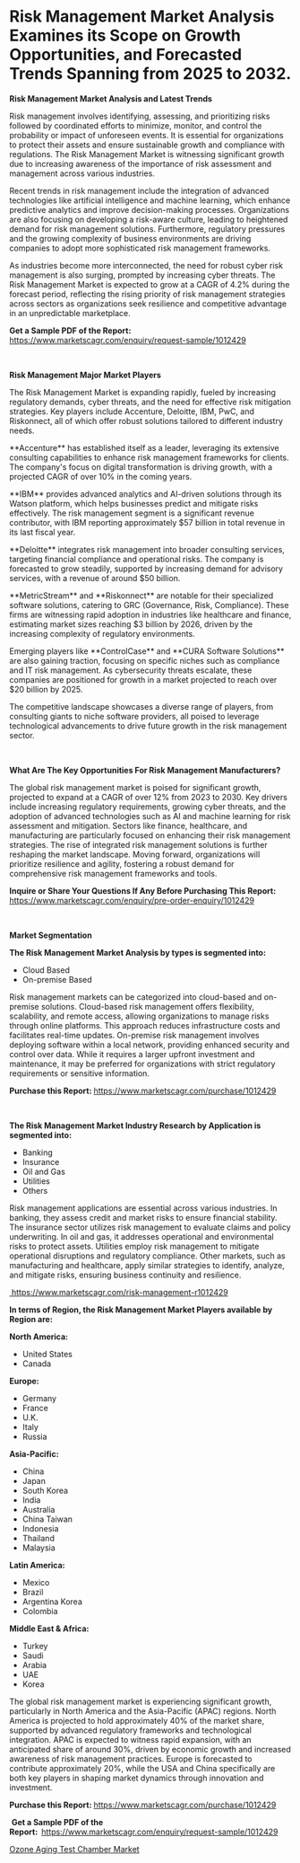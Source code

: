 <p><h1>Risk Management Market Analysis Examines its Scope on Growth Opportunities, and Forecasted Trends Spanning from 2025 to 2032.</h1></p><p><strong>Risk Management Market Analysis and Latest Trends</strong></p>
<p><p>Risk management involves identifying, assessing, and prioritizing risks followed by coordinated efforts to minimize, monitor, and control the probability or impact of unforeseen events. It is essential for organizations to protect their assets and ensure sustainable growth and compliance with regulations. The Risk Management Market is witnessing significant growth due to increasing awareness of the importance of risk assessment and management across various industries.</p><p>Recent trends in risk management include the integration of advanced technologies like artificial intelligence and machine learning, which enhance predictive analytics and improve decision-making processes. Organizations are also focusing on developing a risk-aware culture, leading to heightened demand for risk management solutions. Furthermore, regulatory pressures and the growing complexity of business environments are driving companies to adopt more sophisticated risk management frameworks.</p><p>As industries become more interconnected, the need for robust cyber risk management is also surging, prompted by increasing cyber threats. The Risk Management Market is expected to grow at a CAGR of 4.2% during the forecast period, reflecting the rising priority of risk management strategies across sectors as organizations seek resilience and competitive advantage in an unpredictable marketplace.</p></p>
<p><strong>Get a Sample PDF of the Report:&nbsp;</strong> <a href="https://www.marketscagr.com/enquiry/request-sample/1012429?utm_campaign=2633&utm_medium=2&utm_source=Github&utm_content=ia&utm_term=05032025&utm_id=risk-management">https://www.marketscagr.com/enquiry/request-sample/1012429</a></p>
<p>&nbsp;</p>
<p><strong>Risk Management Major Market Players</strong></p>
<p><p>The Risk Management Market is expanding rapidly, fueled by increasing regulatory demands, cyber threats, and the need for effective risk mitigation strategies. Key players include Accenture, Deloitte, IBM, PwC, and Riskonnect, all of which offer robust solutions tailored to different industry needs.</p><p>**Accenture** has established itself as a leader, leveraging its extensive consulting capabilities to enhance risk management frameworks for clients. The company's focus on digital transformation is driving growth, with a projected CAGR of over 10% in the coming years.</p><p>**IBM** provides advanced analytics and AI-driven solutions through its Watson platform, which helps businesses predict and mitigate risks effectively. The risk management segment is a significant revenue contributor, with IBM reporting approximately $57 billion in total revenue in its last fiscal year.</p><p>**Deloitte** integrates risk management into broader consulting services, targeting financial compliance and operational risks. The company is forecasted to grow steadily, supported by increasing demand for advisory services, with a revenue of around $50 billion.</p><p>**MetricStream** and **Riskonnect** are notable for their specialized software solutions, catering to GRC (Governance, Risk, Compliance). These firms are witnessing rapid adoption in industries like healthcare and finance, estimating market sizes reaching $3 billion by 2026, driven by the increasing complexity of regulatory environments.</p><p>Emerging players like **ControlCase** and **CURA Software Solutions** are also gaining traction, focusing on specific niches such as compliance and IT risk management. As cybersecurity threats escalate, these companies are positioned for growth in a market projected to reach over $20 billion by 2025.</p><p>The competitive landscape showcases a diverse range of players, from consulting giants to niche software providers, all poised to leverage technological advancements to drive future growth in the risk management sector.</p></p>
<p>&nbsp;</p>
<p><strong>What Are The Key Opportunities For Risk Management Manufacturers?</strong></p>
<p><p>The global risk management market is poised for significant growth, projected to expand at a CAGR of over 12% from 2023 to 2030. Key drivers include increasing regulatory requirements, growing cyber threats, and the adoption of advanced technologies such as AI and machine learning for risk assessment and mitigation. Sectors like finance, healthcare, and manufacturing are particularly focused on enhancing their risk management strategies. The rise of integrated risk management solutions is further reshaping the market landscape. Moving forward, organizations will prioritize resilience and agility, fostering a robust demand for comprehensive risk management frameworks and tools.</p></p>
<p><strong>Inquire or Share Your Questions If Any Before Purchasing This Report:</strong> <a href="https://www.marketscagr.com/enquiry/pre-order-enquiry/1012429?utm_campaign=2633&utm_medium=2&utm_source=Github&utm_content=ia&utm_term=05032025&utm_id=risk-management">https://www.marketscagr.com/enquiry/pre-order-enquiry/1012429</a></p>
<p>&nbsp;</p>
<p><strong>Market Segmentation</strong></p>
<p><strong>The Risk Management Market Analysis by types is segmented into:</strong></p>
<p><ul><li>Cloud Based</li><li>On-premise Based</li></ul></p>
<p><p>Risk management markets can be categorized into cloud-based and on-premise solutions. Cloud-based risk management offers flexibility, scalability, and remote access, allowing organizations to manage risks through online platforms. This approach reduces infrastructure costs and facilitates real-time updates. On-premise risk management involves deploying software within a local network, providing enhanced security and control over data. While it requires a larger upfront investment and maintenance, it may be preferred for organizations with strict regulatory requirements or sensitive information.</p></p>
<p><strong>Purchase this Report:&nbsp;</strong><a href="https://www.marketscagr.com/purchase/1012429?utm_campaign=2633&utm_medium=2&utm_source=Github&utm_content=ia&utm_term=05032025&utm_id=risk-management">https://www.marketscagr.com/purchase/1012429</a></p>
<p>&nbsp;</p>
<p><strong>The Risk Management Market Industry Research by Application is segmented into:</strong></p>
<p><ul><li>Banking</li><li>Insurance</li><li>Oil and Gas</li><li>Utilities</li><li>Others</li></ul></p>
<p><p>Risk management applications are essential across various industries. In banking, they assess credit and market risks to ensure financial stability. The insurance sector utilizes risk management to evaluate claims and policy underwriting. In oil and gas, it addresses operational and environmental risks to protect assets. Utilities employ risk management to mitigate operational disruptions and regulatory compliance. Other markets, such as manufacturing and healthcare, apply similar strategies to identify, analyze, and mitigate risks, ensuring business continuity and resilience.</p></p>
<p><a href="https://www.marketscagr.com/risk-management-r1012429?utm_campaign=2633&utm_medium=2&utm_source=Github&utm_content=ia&utm_term=05032025&utm_id=risk-management">&nbsp;https://www.marketscagr.com/risk-management-r1012429</a></p>
<p><strong>In terms of Region, the Risk Management Market Players available by Region are:</strong></p>
<p>
    <p> <strong> North America: </strong>
        <ul>
            <li>United States</li>
            <li>Canada</li>
        </ul>
        </p> 
    <p> <strong> Europe: </strong>
        <ul>
            <li>Germany</li>
            <li>France</li>
            <li>U.K.</li>
            <li>Italy</li>
            <li>Russia</li>
        </ul>
        </p> 
    <p> <strong> Asia-Pacific: </strong>
        <ul>
            <li>China</li>
            <li>Japan</li>
            <li>South Korea</li>
            <li>India</li>
            <li>Australia</li>
            <li>China Taiwan</li>
            <li>Indonesia</li>
            <li>Thailand</li>
            <li>Malaysia</li>
        </ul>
        </p> 
    <p> <strong> Latin America: </strong>
        <ul>
            <li>Mexico</li>
            <li>Brazil</li>
            <li>Argentina Korea</li>
            <li>Colombia</li>
        </ul>
        </p> 
    <p> <strong> Middle East & Africa: </strong>
        <ul>
            <li>Turkey</li>
            <li>Saudi</li>
            <li>Arabia</li>
            <li>UAE</li>
            <li>Korea</li>
        </ul>
    </p>
    </p>
<p><p>The global risk management market is experiencing significant growth, particularly in North America and the Asia-Pacific (APAC) regions. North America is projected to hold approximately 40% of the market share, supported by advanced regulatory frameworks and technological integration. APAC is expected to witness rapid expansion, with an anticipated share of around 30%, driven by economic growth and increased awareness of risk management practices. Europe is forecasted to contribute approximately 20%, while the USA and China specifically are both key players in shaping market dynamics through innovation and investment.</p></p>
<p><strong>Purchase this Report: </strong><a href="https://www.marketscagr.com/purchase/1012429?utm_campaign=2633&utm_medium=2&utm_source=Github&utm_content=ia&utm_term=05032025&utm_id=risk-management">https://www.marketscagr.com/purchase/1012429</a></p>
<p>&nbsp;<strong>Get a Sample PDF of the Report:&nbsp;&nbsp;</strong><a href="https://www.marketscagr.com/enquiry/request-sample/1012429?utm_campaign=2633&utm_medium=2&utm_source=Github&utm_content=ia&utm_term=05032025&utm_id=risk-management">https://www.marketscagr.com/enquiry/request-sample/1012429</a></p>
<p><strong></strong></p>
<p><p><a href="https://github.com/antonioc6hal/Market-Research-Report-List-1/blob/main/ozone-aging-test-chamber-market.md?utm_campaign=2633&utm_medium=2&utm_source=Github&utm_content=ia&utm_term=05032025&utm_id=risk-management">Ozone Aging Test Chamber Market</a></p></p>